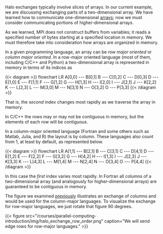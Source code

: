 Halo exchanges typically involve slices of arrays. In our current example, we are discussing exchanging parts of a two-dimensional array. We have learned how to communicate one-dimensional [arrays](/courses/parallel-computing-introduction/distributed_mpi_array_buffers); now we must consider communicating portions of higher-dimensional arrays.

As we learned, MPI does not construct buffers from variables; it reads a specified number of bytes starting at a specified location in memory.  We must therefore take into consideration how arrays are organized in memory.

In a given programming language, an array can be _row major oriented_ or _column major oriented_.  In a row-major oriented language (most of them, including C/C++ and Python) a two-dimensional array is represented in memory in terms of its indices as

{{< diagram >}}
flowchart LR
   A[0,0] --- B[0,1]
   B --- C[0,2]
   C --- D[0,3]
   D --- E[1,0]
   E --- F[1,1]
   F --- G[1,2]
   G --- H[1,3]
   H --- I[2,0]
   I --- J[2,1]
   J --- K[2,2]
   K --- L[2,3]
   L --- M[3,0]
   M --- N[3,1]
   N --- O[3,2]
   O --- P[3,3]
{{< /diagram >}}

That is, the _second_ index changes most rapidly as we traverse the array in memory.  

In C/C++ the rows may or may not be contiguous in memory, but the elements of each row will be contiguous.

In a column-major oriented language (Fortran and some others such as Matlab, Julia, and R) the layout is by column. These languages also count from 1, at least by default, as represented below.

{{< diagram >}}
flowchart LR
   A[1,1] --- B[2,1]
   B --- C[3,1]
   C --- D[4,1]
   D --- E[1,2]
   E --- F[2,2]
   F --- G[3,2]
   G --- H[4,2]
   H --- I[1,3]
   I --- J[2,3]
   J --- K[3,3]
   K --- L[4,3]
   L --- M[1,4]
   M --- N[2,4]
   N --- O[3,4]
   O --- P[4,4]
{{< /diagram >}}

In this case the _first_ index varies most rapidly.  In Fortran all columns of a two-dimensional array (and analogously for higher-dimensional arrays) are guaranteed to be contiguous in memory.

The figure we examined [previously](/courses/parallel-computing-introduction/distributed_mpi_halo_exchange) illustrates an exchange of columns and would be used for the column-major languages. To visualize the exchange for row-major languages, we just rotate that figure 90 degrees.

{{< figure src="/courses/parallel-computing-introduction/img/halo_exchange_row_order.png" caption="We will send edge rows for row-major languages." >}}

